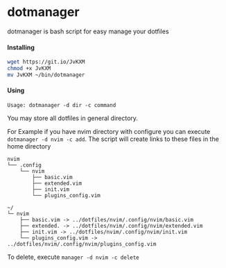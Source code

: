 dotmanager
==========

dotmanager is bash script for easy manage your dotfiles

#### Installing

```bash
wget https://git.io/JvKXM
chmod +x JvKXM
mv JvKXM ~/bin/dotmanager
```


#### Using

```
Usage: dotmanager -d dir -c command
```

You may store all dotfiles in general directory.

For Example if you have nvim directory with configure you can execute ```dotmanager -d nvim -c add```. The script will create links to these files in the home directory

```
nvim
└── .config
    └── nvim
        ├── basic.vim
        ├── extended.vim
        ├── init.vim
        └── plugins_config.vim
```

```
~/
└─ nvim
    ├── basic.vim -> ../dotfiles/nvim/.config/nvim/basic.vim
    ├── extended. -> ../dotfiles/nvim/.config/nvim/extended.vim
    ├── init.vim -> ../dotfiles/nvim/.config/nvim/init.vim
    └── plugins_config.vim -> ../dotfiles/nvim/.config/nvim/plugins_config.vim
```

To delete, execute ```manager -d nvim -c delete```
